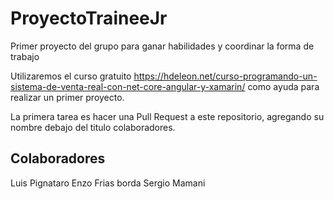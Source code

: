 # ProyectoTraineeJr
Primer proyecto del grupo para ganar habilidades y coordinar la forma de trabajo

Utilizaremos el curso gratuito https://hdeleon.net/curso-programando-un-sistema-de-venta-real-con-net-core-angular-y-xamarin/ como ayuda para realizar un primer proyecto.

La primera tarea es hacer una Pull Request a este repositorio, agregando su nombre debajo del titulo colaboradores.

## Colaboradores
Luis Pignataro
Enzo Frias borda
Sergio Mamani

